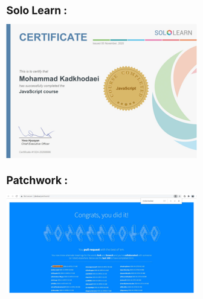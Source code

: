 # Solo Learn :
![SoloLearn](https://github.com/mohammadkad/mohammadkad.github.io/blob/master/Certificates/SoloLearn_JavaScript.jpg)

# Patchwork :
![SoloLearn](https://github.com/mohammadkad/mohammadkad.github.io/blob/master/Certificates/Patchwork.jpg)


